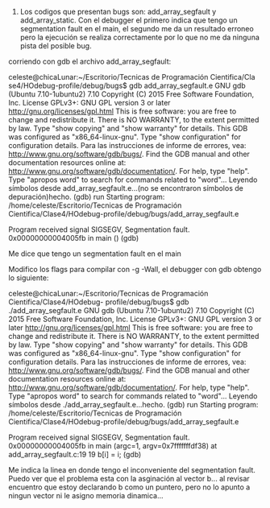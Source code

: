 1) Los codigos que presentan bugs son: add_array_segfault y add_array_static. Con el debugger el primero indica que tengo un segmentation fault en el main, el segundo me da un resultado erroneo pero la ejecución se realiza correctamente por lo que no me da ninguna pista del posible bug.

corriendo con gdb el archivo add_array_segfault:

celeste@chicaLunar:~/Escritorio/Tecnicas de Programación Cientifica/Cla
se4/HOdebug-profile/debug/bugs$ gdb add_array_segfault.e
GNU gdb (Ubuntu 7.10-1ubuntu2) 7.10
Copyright (C) 2015 Free Software Foundation, Inc.
License GPLv3+: GNU GPL version 3 or later <http://gnu.org/licenses/gpl.html>
This is free software: you are free to change and redistribute it.
There is NO WARRANTY, to the extent permitted by law.  Type "show copying"
and "show warranty" for details.
This GDB was configured as "x86_64-linux-gnu".
Type "show configuration" for configuration details.
Para las instrucciones de informe de errores, vea:
<http://www.gnu.org/software/gdb/bugs/>.
Find the GDB manual and other documentation resources online at:
<http://www.gnu.org/software/gdb/documentation/>.
For help, type "help".
Type "apropos word" to search for commands related to "word"...
Leyendo símbolos desde add_array_segfault.e...(no se encontraron símbolos de depuración)hecho.
(gdb) run
Starting program: /home/celeste/Escritorio/Tecnicas de Programación Cientifica/Clase4/HOdebug-profile/debug/bugs/add_array_segfault.e 

Program received signal SIGSEGV, Segmentation fault.
0x00000000004005fb in main ()
(gdb) 

Me dice que tengo un segmentation fault en el main


Modifico los flags para compilar con -g -Wall, el debugger con gdb obtengo lo siguiente:

celeste@chicaLunar:~/Escritorio/Tecnicas de Programación Cientifica/Clase4/HOdebug-
profile/debug/bugs$ gdb ./add_array_segfault.e 
GNU gdb (Ubuntu 7.10-1ubuntu2) 7.10
Copyright (C) 2015 Free Software Foundation, Inc.
License GPLv3+: GNU GPL version 3 or later <http://gnu.org/licenses/gpl.html>
This is free software: you are free to change and redistribute it.
There is NO WARRANTY, to the extent permitted by law.  Type "show copying"
and "show warranty" for details.
This GDB was configured as "x86_64-linux-gnu".
Type "show configuration" for configuration details.
Para las instrucciones de informe de errores, vea:
<http://www.gnu.org/software/gdb/bugs/>.
Find the GDB manual and other documentation resources online at:
<http://www.gnu.org/software/gdb/documentation/>.
For help, type "help".
Type "apropos word" to search for commands related to "word"...
Leyendo símbolos desde ./add_array_segfault.e...hecho.
(gdb) run
Starting program: /home/celeste/Escritorio/Tecnicas de Programación Cientifica/Clase4/HOdebug-profile/debug/bugs/add_array_segfault.e 

Program received signal SIGSEGV, Segmentation fault.
0x00000000004005fb in main (argc=1, argv=0x7fffffffdf38)
    at add_array_segfault.c:19
19	    b[i] = i;
(gdb) 

Me indica la linea en donde tengo el inconveniente del segmentation fault. Puedo ver que el problema esta con la asginación al vector b... al revisar encuentro que estoy declarando b como un puntero, pero no lo apunto a ningun vector ni le asigno memoria dinamica...
